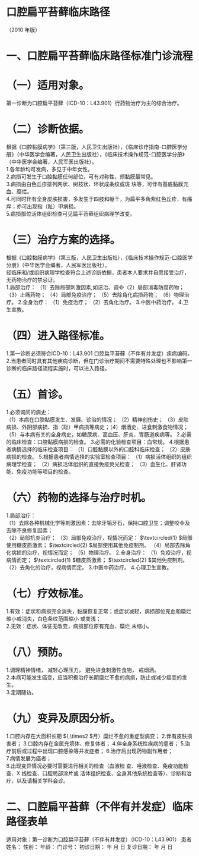 # 口腔扁平苔藓临床路径  
（2010 年版）  
# 一、口腔扁平苔藓临床路径标准门诊流程  
# （一）适用对象。  
第一诊断为口腔扁平苔藓（ICD-10：L43.901）行药物治疗为主的综合治疗。  
# （二）诊断依据。  
根据《口腔黏膜病学》（第三版，人民卫生出版社），《临床诊疗指南-口腔医学分册》（中华医学会编著，人民卫生出版社），《临床技术操作规范-口腔医学分册》（中华医学会编著，人民军医出版社）。  
1.各年龄均可发病，多见于中年女性。  
2.病损可发生于口腔黏膜任何部位，可有对称性，颊黏膜最常见。  
3.病损由白色丘疹排列网状、树枝状、环状成条纹或斑 块等，可伴有基底黏膜充血、糜烂。  
4.可同时伴有全身皮肤损害，多发生于四肢和躯干，为扁平多角紫红色丘疹，有瘙痒；亦可出现指（趾）甲病损。  
5.病损部位活体组织检查可见扁平苔藓组织病理学改变。  
# （三）治疗方案的选择。  
根据《口腔黏膜病学》（第三版，人民卫生出版社），《临床技术操作规范-口腔医学分册》（中华医学会编著，人民军医出版社）。  
经临床和/或组织病理学检查符合上述诊断依据，患者本人要求并自愿接受治疗，无药物治疗的禁忌证。  
1.局部治疗： （1）去除局部刺激因素,如洁治、调（2）局部消毒防腐药物； （3）止痛药物； （4）局部免疫治疗； （5）去除角化病损药物； （6）物理治疗。 2.全身治疗： （1）免疫治疗； （2）去角化治疗。 3.中医中药治疗。 4.卫生宣教。  
# （四）进入路径标准。  
1.第一诊断必须符合ICD-10：L43.901 口腔扁平苔藓（不伴有并发症）疾病编码。  
2.当患者同时具有其他疾病诊断，但在门诊治疗期间不需要特殊处理也不影响第一诊断的临床路径流程实施时，可以进入路径。  
# （五）首诊。  
1.必须询问的病史：  
（1）本病在口腔黏膜发生、发展、诊治的情况； （2）精神创伤史； （3）皮肤病损、外阴部病损、指（趾）甲病损等病史；（4）烟酒史、进食刺激食物情况； （5）与本病有关的全身病史，如糖尿病、高血压、肝炎、胃肠道疾病等。 2.必需的临床检查：口腔黏膜病损的检查。 3.必需的化验检查项目：血常规。  4.根据患者病情选择的临床检查项目： （1）口腔黏膜以外的口腔科临床检查； （2）皮肤病损的检查。 5.根据患者病情选择的实验室检查项目： （1）病损活体组织的组织病理学检查； （2）病损活体组织的直接免疫荧光检查； （3）血生化、肝肾功能、免疫功能等项目的检查。  
# （六）药物的选择与治疗时机。  
1.局部治疗：  
（1）去除各种机械化学等刺激因素：去除牙垢牙石，保持口腔卫生；调整咬及去除不良修复因素；  
（2）局部抗炎治疗； （3）局部免疫治疗，视情况而定： $\textcircled{1} $局部使用糖皮质激素； $\textcircled{2} $局部使用其他免疫制剂。 （4）局部去除角化病损的治疗，视情况而定； （5）物理治疗。 2.全身治疗： （1）免疫治疗，视病情而定； $\textcircled{1} $糖皮质激素； $\textcircled{2} $其他免疫制剂。 （2）去角化的治疗，视病情而定。 3.中医中药治疗。 4.心理卫生宣教。  
# （七）疗效标准。  
1.有效：症状和病损完全消失，黏膜恢复正常；或症状减轻，病损部位充血和糜烂缩小或消失，白色条纹范围缩小 或变浅；  
2.无效：症状、体征无改变，病损部位原有充血、糜烂 未缩小。  
# （八）预防。  
1.调理精神情绪， 减轻心理压力， 避免进食刺激性食物， 戒烟酒。  
2.本病可能发生癌变，应当积极治疗长期糜烂不愈的病损，防止或减少癌变的发生。  
3.定期随访。  
# （九）变异及原因分析。  
1.口腔内存在大面积长期 $(\,\times2 $月）糜烂不愈的重症型病变； 2.伴有皮肤损害者； 3.口腔内存在金属充填体、修复体者； 4.伴全身系统性疾病的患者；  5.治疗前后或过程中出现口腔感染等并发症者； 6.治疗后出现药物副作用者；  
7.病情发展为癌者；  
8.出现变异情况必要时需要进行相关的检查（血液检 查、唾液检查、免疫功能检查、X 线检查、口腔局部涂片或 活体组织检查、全身其他系统检查等）、诊断和治疗，以及请相关学科会诊。  
# 二、口腔扁平苔藓（不伴有并发症）临床路径表单  
适用对象：第一诊断为口腔扁平苔藓（不伴有并发症）（ICD-10：L43.901） 患者姓名：           性别：    年龄：    门诊号：        初诊日期：       年     月  日        复诊日期：      年  月   日  
